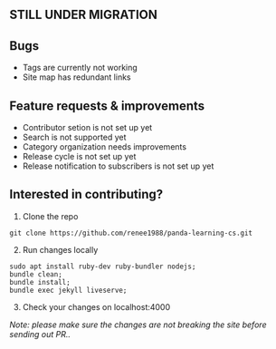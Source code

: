 ## STILL UNDER MIGRATION

## Bugs
- Tags are currently not working
- Site map has redundant links

## Feature requests & improvements
- Contributor setion is not set up yet
- Search is not supported yet
- Category organization needs improvements
- Release cycle is not set up yet
- Release notification to subscribers is not set up yet

## Interested in contributing?

1. Clone the repo
```
git clone https://github.com/renee1988/panda-learning-cs.git
```

2. Run changes locally
```
sudo apt install ruby-dev ruby-bundler nodejs;
bundle clean;
bundle install;
bundle exec jekyll liveserve;
```

3. Check your changes on localhost:4000

*Note: please make sure the changes are not breaking the site before sending out PR..*